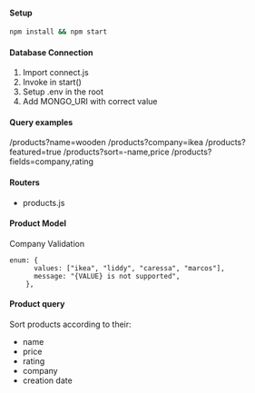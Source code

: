#### Setup

```bash
npm install && npm start
```

#### Database Connection

1. Import connect.js
2. Invoke in start()
3. Setup .env in the root
4. Add MONGO_URI with correct value

#### Query examples

/products?name=wooden
/products?company=ikea
/products?featured=true
/products?sort=-name,price
/products?fields=company,rating

#### Routers

- products.js

#### Product Model

Company Validation

```
enum: {
      values: ["ikea", "liddy", "caressa", "marcos"],
      message: "{VALUE} is not supported",
    },
```

#### Product query

Sort products according to their:

- name
- price
- rating
- company
- creation date
